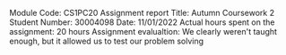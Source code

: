 Module Code: CS1PC20
Assignment report Title: Autumn Coursework 2
Student Number: 30004098
Date: 11/01/2022
Actual hours spent on the assignment: 20 hours
Assignment evalualtion: We clearly weren't taught enough, but it allowed us to test our problem solving

